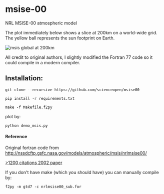 # msise-00
NRL MSISE-00 atmospheric model

The plot immediately below shows a slice at 200km on a world-wide grid. The yellow ball represents the sun footprint on Earth.

![msis global at 200km](http://blogs.bu.edu/mhirsch/files/2015/04/demo200km1.gif)

All credit to original authors, I slightly modified the Fortran 77 
code so it could compile in a modern compiler. 

Installation:
-------------
```
git clone --recursive https://github.com/scienceopen/msise00

pip install -r requirements.txt 

make -f Makefile.f2py
```
plot by:
```
python demo_msis.py
```

#### Reference
Original fortran code from
http://nssdcftp.gsfc.nasa.gov/models/atmospheric/msis/nrlmsise00/

[>1200 citations 2002 paper](http://onlinelibrary.wiley.com/doi/10.1029/2002JA009430/pdf)

If you don't have make (which you should have) you can manually compile by:
```
f2py -m gtd7 -c nrlmsise00_sub.for 
```
